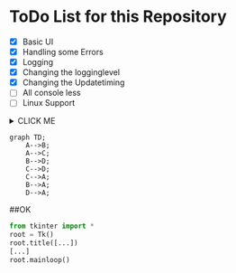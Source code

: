 # ToDo List for this Repository

- [x] Basic UI
- [x] Handling some Errors
- [x] Logging
- [x] Changing the logginglevel
- [x] Changing the Updatetiming
- [ ] All console less
- [ ] Linux Support

<details><summary>CLICK ME</summary>

#### We can hide anything, even code!

</details>        

```mermaid
graph TD;
    A-->B;
    A-->C;
    B-->D;
    C-->D;
    C-->A;
    B-->A;
    D-->A;
```



##OK
```python
from tkinter import *
root = Tk()
root.title([...])
[...]
root.mainloop()
```
